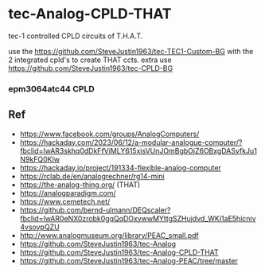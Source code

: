 # tec-Analog-CPLD-THAT
tec-1 controlled CPLD circuits of T.H.A.T.

use the https://github.com/SteveJustin1963/tec-TEC1-Custom-BG with the 2 integrated cpld's to create THAT ccts. extra use https://github.com/SteveJustin1963/tec-CPLD-BG

### epm3064atc44  CPLD 




## Ref
- https://www.facebook.com/groups/AnalogComputers/
- https://hackaday.com/2023/06/12/a-modular-analogue-computer/?fbclid=IwAR3skhq0dDkFfViMLY615xisVUnJOmBgbOjZ6OBxgDASyfkJu1N9kFQ0KIw
- https://hackaday.io/project/191334-flexible-analog-computer
- https://rclab.de/en/analogrechner/rg14-mini
-  https://the-analog-thing.org/  (THAT)
- https://analogparadigm.com/
- https://www.cemetech.net/
- https://github.com/bernd-ulmann/DEQscaler?fbclid=IwAR0eNX0zrobk0gqQqDOxywwMYttgSZHujdvd_WKi1aE5hicniv4vsoypQZU
- http://www.analogmuseum.org/library/PEAC_small.pdf
- https://github.com/SteveJustin1963/tec-Analog
- https://github.com/SteveJustin1963/tec-Analog-CPLD-THAT
- https://github.com/SteveJustin1963/tec-Analog-PEAC/tree/master

